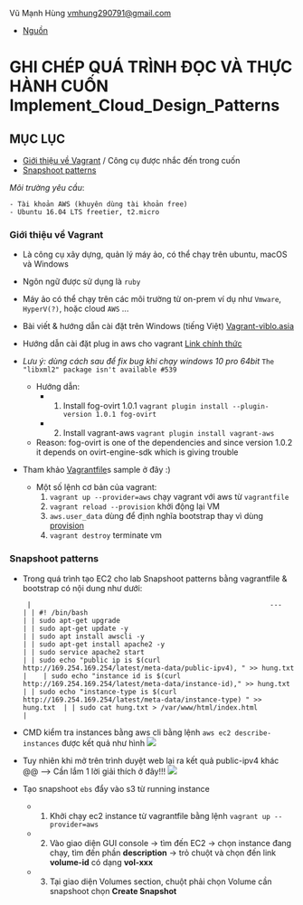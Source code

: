 Vũ Mạnh Hùng
vmhung290791@gmail.com
- [Nguồn](https://www.amazon.com/Implementing-Cloud-Design-Patterns-AWS-ebook/dp/B00WX3W43I)
# GHI CHÉP QUÁ TRÌNH ĐỌC VÀ THỰC HÀNH CUỐN Implement_Cloud_Design_Patterns
## MỤC LỤC
- [Giới thiệu về Vagrant](https://github.com/hungran/AWS-ghichep-implementing-cloud-design-patterns#gi%E1%BB%9Bi-thi%E1%BB%87u-v%E1%BB%81-vagrant) / Công cụ được nhắc đến trong cuốn
- [Snapshoot patterns](https://github.com/hungran/AWS-ghichep-implementing-cloud-design-patterns#snapshoot-patterns)

*Môi trường yêu cầu*:

	- Tài khoản AWS (khuyên dùng tài khoản free)
	- Ubuntu 16.04 LTS freetier, t2.micro

### Giới thiệu về Vagrant
- Là công cụ xây dựng, quản lý máy ảo, có thể chạy trên ubuntu, macOS và Windows
- Ngôn ngữ được sử dụng là `ruby`
- Máy ảo có thể chạy trên các môi trường từ on-prem ví dụ như `Vmware`, `HyperV(?)`, hoặc cloud `AWS` ...
- Bài viết & hướng dẫn cài đặt trên Windows (tiếng Việt) [Vagrant-viblo.asia](https://viblo.asia/p/tim-hieu-vagrant-phan-1-1l0rvmDQGyqA)
- Hướng dẫn cài đặt plug in aws cho vagrant [Link chính thức](https://github.com/mitchellh/vagrant-aws)
- *Lưu ý: dùng cách sau để fix bug khi chạy windows 10 pro 64bit*
	`The "libxml2" package isn't available #539`
	- Hướng dẫn:
		- 1. Install fog-ovirt 1.0.1
			`vagrant plugin install --plugin-version 1.0.1 fog-ovirt`
		- 2. Install vagrant-aws
			`vagrant plugin install vagrant-aws`
	- Reason: fog-ovirt is one of the dependencies and since version 1.0.2 it depends on ovirt-engine-sdk which is giving trouble

- Tham khảo [Vagrantfile](https://github.com/hungran/AWS-ghichep-implementing-cloud-design-patterns/blob/master/Vagrantfile)s sample ở đây :)
	- Một số lệnh cơ bản của vagrant:
		1. `vagrant up --provider=aws` chạy vagrant với aws từ `vagrantfile`
		2. `vagrant reload --provision` khởi động lại VM
		3. `aws.user_data` dùng để định nghĩa bootstrap thay vì dùng [provision](https://www.vagrantup.com/intro/getting-started/provisioning.html)
		4. `vagrant destroy` terminate vm
### Snapshoot patterns
- Trong quá trình tạo EC2 cho lab Snapshoot patterns bằng vagrantfile & bootstrap có nội dung như dưới:

	` 
		|															---												|
		| #! /bin/bash 																								|
		| sudo apt-get upgrade 																						|
		| sudo apt-get update -y 																					|
		| sudo apt install awscli -y 																				|
		| sudo apt-get install apache2 -y 																			|
		| sudo service apache2 start																				|
		| sudo echo "public ip is $(curl http://169.254.169.254/latest/meta-data/public-ipv4), " >> hung.txt		|	
		| sudo echo "instance id is $(curl  http://169.254.169.254/latest/meta-data/instance-id)," >> hung.txt		|
		| sudo echo "instance-type is $(curl  http://169.254.169.254/latest/meta-data/instance-type) " >> hung.txt	|
		| sudo cat hung.txt > /var/www/html/index.html 																|
		`

- CMD kiểm tra instances bằng aws cli bằng lệnh `aws ec2 describe-instances` được kết quả như hình
		<img src ="https://imgur.com/TO2tulA.jpg">
- Tuy nhiên khi mở trên trình duyệt web lại ra kết quả public-ipv4 khác @@ --> Cần lắm 1 lời giải thích ở đây!!!
		<img src ="https://imgur.com/Gm0ZqDO.jpg">

- Tạo snapshoot `ebs` đẩy vào s3 từ running instance
	- 1. Khởi chạy ec2 instance từ vagrantfile bằng lệnh `vagrant up --provider=aws`
	- 2. Vào giao diện GUI console -> tìm đến EC2 -> chọn instance đang chạy, tìm đến phần **description** -> trỏ chuột và chọn đến link **volume-id** có dạng **vol-xxx**
	- 3. Tại giao diện Volumes section, chuột phải chọn Volume cần snapshoot chọn **Create Snapshot**
